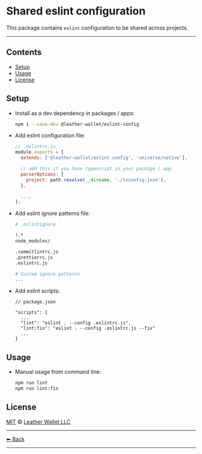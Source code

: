 # Shared eslint configuration

This package contains `eslint` configuration to be shared across projects.

---

## Contents

- [Setup](#setup)
- [Usage](#usage)
- [License](#license)

## Setup

- Install as a dev dependency in packages / apps:

  ```sh
  npm i --save-dev @leather-wallet/eslint-config
  ```

- Add eslint configuration file:

  ```js
  // .eslintrc.js
  module.exports = {
    extends: ['@leather-wallet/eslint-config', 'universe/native'],

    // add this if you have typescript in your package / app
    parserOptions: {
      project: path.resolve(__dirname, './tsconfig.json'),
    },

    ...,
  };
  ```

- Add eslint ignore patterns file:

  ```sh
  # .eslintignore

  !.*
  node_modules/

  .commitlintrc.js
  .prettierrc.js
  .eslintrc.js

  # Custom ignore patterns
  ...
  ```

- Add eslint scripts:

  ```jsonc
  // package.json

  "scripts": {
    ...
    "lint": "eslint . --config .eslintrc.js",
    "lint:fix": "eslint . --config .eslintrc.js --fix"
    ...
  }
  ```

## Usage

- Manual usage from command line:

  ```sh
  npm run lint
  npm run lint:fix
  ```

## License

[MIT](../../LICENSE) © [Leather Wallet LLC](https://github.com/leather-wallet/mono)

---

[⬅ Back](../../README.md)

---
